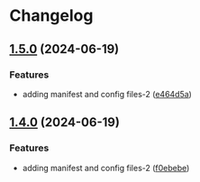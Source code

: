 # Changelog

## [1.5.0](https://github.com/parthpatel16/poc-release-please/compare/kubernetes-policies-v1.4.0...kubernetes-policies-v1.5.0) (2024-06-19)


### Features

* adding manifest and config files-2 ([e464d5a](https://github.com/parthpatel16/poc-release-please/commit/e464d5ae4d32ad87de0771d5e8503c652ddc1cf3))

## [1.4.0](https://github.com/parthpatel16/poc-release-please/compare/kubernetes-policies-v1.3.0...kubernetes-policies-v1.4.0) (2024-06-19)


### Features

* adding manifest and config files-2 ([f0ebebe](https://github.com/parthpatel16/poc-release-please/commit/f0ebebedac77e230c2c591ee898fc426af68bd9b))
